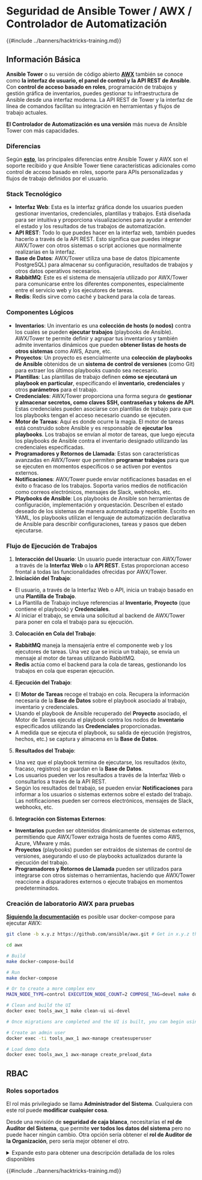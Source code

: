 # Seguridad de Ansible Tower / AWX / Controlador de Automatización

{{#include ../banners/hacktricks-training.md}}

## Información Básica

**Ansible Tower** o su versión de código abierto [**AWX**](https://github.com/ansible/awx) también se conoce como **la interfaz de usuario, el panel de control y la API REST de Ansible**. Con **control de acceso basado en roles**, programación de trabajos y gestión gráfica de inventarios, puedes gestionar tu infraestructura de Ansible desde una interfaz moderna. La API REST de Tower y la interfaz de línea de comandos facilitan su integración en herramientas y flujos de trabajo actuales.

**El Controlador de Automatización es una versión** más nueva de Ansible Tower con más capacidades.

### Diferencias

Según [**esto**](https://blog.devops.dev/ansible-tower-vs-awx-under-the-hood-65cfec78db00), las principales diferencias entre Ansible Tower y AWX son el soporte recibido y que Ansible Tower tiene características adicionales como control de acceso basado en roles, soporte para APIs personalizadas y flujos de trabajo definidos por el usuario.

### Stack Tecnológico

- **Interfaz Web**: Esta es la interfaz gráfica donde los usuarios pueden gestionar inventarios, credenciales, plantillas y trabajos. Está diseñada para ser intuitiva y proporciona visualizaciones para ayudar a entender el estado y los resultados de tus trabajos de automatización.
- **API REST**: Todo lo que puedes hacer en la interfaz web, también puedes hacerlo a través de la API REST. Esto significa que puedes integrar AWX/Tower con otros sistemas o script acciones que normalmente realizarías en la interfaz.
- **Base de Datos**: AWX/Tower utiliza una base de datos (típicamente PostgreSQL) para almacenar su configuración, resultados de trabajos y otros datos operativos necesarios.
- **RabbitMQ**: Este es el sistema de mensajería utilizado por AWX/Tower para comunicarse entre los diferentes componentes, especialmente entre el servicio web y los ejecutores de tareas.
- **Redis**: Redis sirve como caché y backend para la cola de tareas.

### Componentes Lógicos

- **Inventarios**: Un inventario es una **colección de hosts (o nodos)** contra los cuales se pueden **ejecutar trabajos** (playbooks de Ansible). AWX/Tower te permite definir y agrupar tus inventarios y también admite inventarios dinámicos que pueden **obtener listas de hosts de otros sistemas** como AWS, Azure, etc.
- **Proyectos**: Un proyecto es esencialmente una **colección de playbooks de Ansible** obtenidos de un **sistema de control de versiones** (como Git) para extraer los últimos playbooks cuando sea necesario.
- **Plantillas**: Las plantillas de trabajo definen **cómo se ejecutará un playbook en particular**, especificando el **inventario**, **credenciales** y otros **parámetros** para el trabajo.
- **Credenciales**: AWX/Tower proporciona una forma segura de **gestionar y almacenar secretos, como claves SSH, contraseñas y tokens de API**. Estas credenciales pueden asociarse con plantillas de trabajo para que los playbooks tengan el acceso necesario cuando se ejecuten.
- **Motor de Tareas**: Aquí es donde ocurre la magia. El motor de tareas está construido sobre Ansible y es responsable de **ejecutar los playbooks**. Los trabajos se envían al motor de tareas, que luego ejecuta los playbooks de Ansible contra el inventario designado utilizando las credenciales especificadas.
- **Programadores y Retornos de Llamada**: Estas son características avanzadas en AWX/Tower que permiten **programar trabajos** para que se ejecuten en momentos específicos o se activen por eventos externos.
- **Notificaciones**: AWX/Tower puede enviar notificaciones basadas en el éxito o fracaso de los trabajos. Soporta varios medios de notificación como correos electrónicos, mensajes de Slack, webhooks, etc.
- **Playbooks de Ansible**: Los playbooks de Ansible son herramientas de configuración, implementación y orquestación. Describen el estado deseado de los sistemas de manera automatizada y repetible. Escrito en YAML, los playbooks utilizan el lenguaje de automatización declarativa de Ansible para describir configuraciones, tareas y pasos que deben ejecutarse.

### Flujo de Ejecución de Trabajos

1. **Interacción del Usuario**: Un usuario puede interactuar con AWX/Tower a través de la **Interfaz Web** o la **API REST**. Estas proporcionan acceso frontal a todas las funcionalidades ofrecidas por AWX/Tower.
2. **Iniciación del Trabajo**:
- El usuario, a través de la Interfaz Web o API, inicia un trabajo basado en una **Plantilla de Trabajo**.
- La Plantilla de Trabajo incluye referencias al **Inventario**, **Proyecto** (que contiene el playbook) y **Credenciales**.
- Al iniciar el trabajo, se envía una solicitud al backend de AWX/Tower para poner en cola el trabajo para su ejecución.
3. **Colocación en Cola del Trabajo**:
- **RabbitMQ** maneja la mensajería entre el componente web y los ejecutores de tareas. Una vez que se inicia un trabajo, se envía un mensaje al motor de tareas utilizando RabbitMQ.
- **Redis** actúa como el backend para la cola de tareas, gestionando los trabajos en cola que esperan ejecución.
4. **Ejecución del Trabajo**:
- El **Motor de Tareas** recoge el trabajo en cola. Recupera la información necesaria de la **Base de Datos** sobre el playbook asociado al trabajo, inventario y credenciales.
- Usando el playbook de Ansible recuperado del **Proyecto** asociado, el Motor de Tareas ejecuta el playbook contra los nodos de **Inventario** especificados utilizando las **Credenciales** proporcionadas.
- A medida que se ejecuta el playbook, su salida de ejecución (registros, hechos, etc.) se captura y almacena en la **Base de Datos**.
5. **Resultados del Trabajo**:
- Una vez que el playbook termina de ejecutarse, los resultados (éxito, fracaso, registros) se guardan en la **Base de Datos**.
- Los usuarios pueden ver los resultados a través de la Interfaz Web o consultarlos a través de la API REST.
- Según los resultados del trabajo, se pueden enviar **Notificaciones** para informar a los usuarios o sistemas externos sobre el estado del trabajo. Las notificaciones pueden ser correos electrónicos, mensajes de Slack, webhooks, etc.
6. **Integración con Sistemas Externos**:
- **Inventarios** pueden ser obtenidos dinámicamente de sistemas externos, permitiendo que AWX/Tower extraiga hosts de fuentes como AWS, Azure, VMware y más.
- **Proyectos** (playbooks) pueden ser extraídos de sistemas de control de versiones, asegurando el uso de playbooks actualizados durante la ejecución del trabajo.
- **Programadores y Retornos de Llamada** pueden ser utilizados para integrarse con otros sistemas o herramientas, haciendo que AWX/Tower reaccione a disparadores externos o ejecute trabajos en momentos predeterminados.

### Creación de laboratorio AWX para pruebas

[**Siguiendo la documentación**](https://github.com/ansible/awx/blob/devel/tools/docker-compose/README.md) es posible usar docker-compose para ejecutar AWX:
```bash
git clone -b x.y.z https://github.com/ansible/awx.git # Get in x.y.z the latest release version

cd awx

# Build
make docker-compose-build

# Run
make docker-compose

# Or to create a more complex env
MAIN_NODE_TYPE=control EXECUTION_NODE_COUNT=2 COMPOSE_TAG=devel make docker-compose

# Clean and build the UI
docker exec tools_awx_1 make clean-ui ui-devel

# Once migrations are completed and the UI is built, you can begin using AWX. The UI can be reached in your browser at https://localhost:8043/#/home, and the API can be found at https://localhost:8043/api/v2.

# Create an admin user
docker exec -ti tools_awx_1 awx-manage createsuperuser

# Load demo data
docker exec tools_awx_1 awx-manage create_preload_data
```
## RBAC

### Roles soportados

El rol más privilegiado se llama **Administrador del Sistema**. Cualquiera con este rol puede **modificar cualquier cosa**.

Desde una revisión de **seguridad de caja blanca**, necesitarías el **rol de Auditor del Sistema**, que permite **ver todos los datos del sistema** pero no puede hacer ningún cambio. Otra opción sería obtener el **rol de Auditor de la Organización**, pero sería mejor obtener el otro.

<details>

<summary>Expande esto para obtener una descripción detallada de los roles disponibles</summary>

1. **Administrador del Sistema**:
- Este es el rol de superusuario con permisos para acceder y modificar cualquier recurso en el sistema.
- Pueden gestionar todas las organizaciones, equipos, proyectos, inventarios, plantillas de trabajo, etc.
2. **Auditor del Sistema**:
- Los usuarios con este rol pueden ver todos los datos del sistema pero no pueden hacer ningún cambio.
- Este rol está diseñado para cumplimiento y supervisión.
3. **Roles de Organización**:
- **Admin**: Control total sobre los recursos de la organización.
- **Auditor**: Acceso solo de lectura a los recursos de la organización.
- **Member**: Membresía básica en una organización sin permisos específicos.
- **Execute**: Puede ejecutar plantillas de trabajo dentro de la organización.
- **Read**: Puede ver los recursos de la organización.
4. **Roles de Proyecto**:
- **Admin**: Puede gestionar y modificar el proyecto.
- **Use**: Puede usar el proyecto en una plantilla de trabajo.
- **Update**: Puede actualizar el proyecto usando SCM (control de versiones).
5. **Roles de Inventario**:
- **Admin**: Puede gestionar y modificar el inventario.
- **Ad Hoc**: Puede ejecutar comandos ad hoc en el inventario.
- **Update**: Puede actualizar la fuente del inventario.
- **Use**: Puede usar el inventario en una plantilla de trabajo.
- **Read**: Acceso solo de lectura.
6. **Roles de Plantilla de Trabajo**:
- **Admin**: Puede gestionar y modificar la plantilla de trabajo.
- **Execute**: Puede ejecutar el trabajo.
- **Read**: Acceso solo de lectura.
7. **Roles de Credenciales**:
- **Admin**: Puede gestionar y modificar las credenciales.
- **Use**: Puede usar las credenciales en plantillas de trabajo u otros recursos relevantes.
- **Read**: Acceso solo de lectura.
8. **Roles de Equipo**:
- **Member**: Parte del equipo pero sin permisos específicos.
- **Admin**: Puede gestionar a los miembros del equipo y los recursos asociados.
9. **Roles de Flujo de Trabajo**:
- **Admin**: Puede gestionar y modificar el flujo de trabajo.
- **Execute**: Puede ejecutar el flujo de trabajo.
- **Read**: Acceso solo de lectura.

</details>

{{#include ../banners/hacktricks-training.md}}
